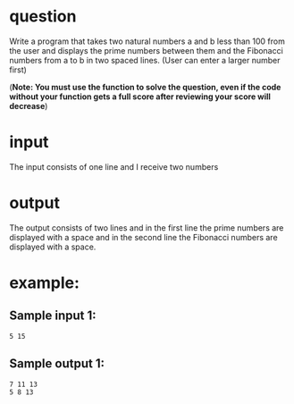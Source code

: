 # question
Write a program that takes two natural numbers a and b less than 100 from the user and displays the prime numbers between them and the Fibonacci numbers from a to b in two spaced lines. (User can enter a larger number first)

(**Note: You must use the function to solve the question, even if the code without your function gets a full score after reviewing your score will decrease**)
# input
The input consists of one line and I receive two numbers
# output
The output consists of two lines and in the first line the prime numbers are displayed with a space and in the second line the Fibonacci numbers are displayed with a space.
# example:

## Sample input 1:
```
5 15
```
## Sample output 1:
```
7 11 13
5 8 13
```